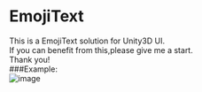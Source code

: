 # EmojiText
This is a EmojiText solution for Unity3D UI.<br>
If you can benefit from this,please give me a start.<br>
Thank you!
<br>
###Example:<br>
![image](https://github.com/DFVSQY/EmojiText/blob/master/pic.png)
